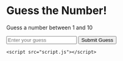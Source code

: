 <!DOCTYPE html>
<html lang="en">
<head>
    <meta charset="UTF-8">
    <meta name="viewport" content="width=device-width, initial-scale=1.0">
    <title>Simple Guessing Game</title>
    <link rel="stylesheet" href="styles.css">
</head>
<body>
    <div class="container">
        <h1>Guess the Number!</h1>
        <p id="message">Guess a number between 1 and 10</p>
        <input type="number" id="guessInput" placeholder="Enter your guess">
        <button onclick="checkGuess()">Submit Guess</button>
    </div>

    <script src="script.js"></script>
</body>
</html>
